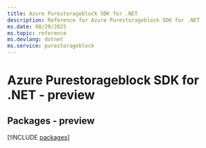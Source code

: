 ```yaml
---
title: Azure Purestorageblock SDK for .NET
description: Reference for Azure Purestorageblock SDK for .NET
ms.date: 08/29/2025
ms.topic: reference
ms.devlang: dotnet
ms.service: purestorageblock
---
```

# Azure Purestorageblock SDK for .NET - preview
## Packages - preview
[!INCLUDE [packages](purestorageblock-index.md)]